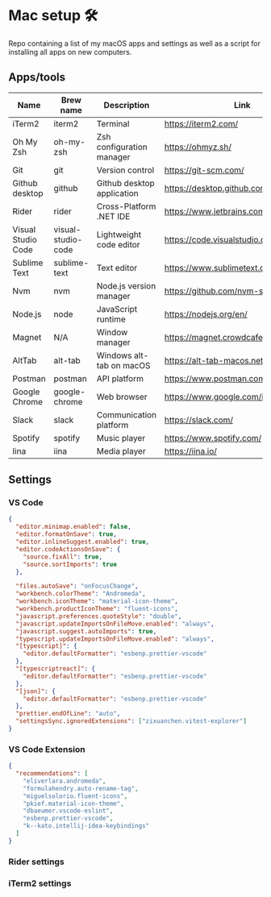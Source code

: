 # Mac setup 🛠

Repo containing a list of my macOS apps and settings as well as a script for installing all apps on new computers.

## Apps/tools

| Name               | Brew name          | Description                | Link                                   |
| ------------------ | ------------------ | -------------------------- | -------------------------------------- |
| iTerm2             | iterm2             | Terminal                   | https://iterm2.com/                    |
| Oh My Zsh          | oh-my-zsh          | Zsh configuration manager  | https://ohmyz.sh/                      |
| Git                | git                | Version control            | https://git-scm.com/                   |
| Github desktop     | github             | Github desktop application | https://desktop.github.com/            |
| Rider              | rider              | Cross-Platform .NET IDE    | https://www.jetbrains.com/rider/       |
| Visual Studio Code | visual-studio-code | Lightweight code editor    | https://code.visualstudio.com/         |
| Sublime Text       | sublime-text       | Text editor                | https://www.sublimetext.com/           |
| Nvm                | nvm                | Node.js version manager    | https://github.com/nvm-sh/nvm          |
| Node.js            | node               | JavaScript runtime         | https://nodejs.org/en/                 |
| Magnet             | N/A                | Window manager             | https://magnet.crowdcafe.com/          |
| AltTab             | alt-tab            | Windows alt-tab on macOS   | https://alt-tab-macos.netlify.app/     |
| Postman            | postman            | API platform               | https://www.postman.com/               |
| Google Chrome      | google-chrome      | Web browser                | https://www.google.com/intl/no/chrome/ |
| Slack              | slack              | Communication platform     | https://slack.com/                     |
| Spotify            | spotify            | Music player               | https://www.spotify.com/               |
| Iina               | iina               | Media player               | https://iina.io/                       |

## Settings

### VS Code

```json
{
  "editor.minimap.enabled": false,
  "editor.formatOnSave": true,
  "editor.inlineSuggest.enabled": true,
  "editor.codeActionsOnSave": {
    "source.fixAll": true,
    "source.sortImports": true
  },

  "files.autoSave": "onFocusChange",
  "workbench.colorTheme": "Andromeda",
  "workbench.iconTheme": "material-icon-theme",
  "workbench.productIconTheme": "fluent-icons",
  "javascript.preferences.quoteStyle": "double",
  "javascript.updateImportsOnFileMove.enabled": "always",
  "javascript.suggest.autoImports": true,
  "typescript.updateImportsOnFileMove.enabled": "always",
  "[typescript]": {
    "editor.defaultFormatter": "esbenp.prettier-vscode"
  },
  "[typescriptreact]": {
    "editor.defaultFormatter": "esbenp.prettier-vscode"
  },
  "[json]": {
    "editor.defaultFormatter": "esbenp.prettier-vscode"
  },
  "prettier.endOfLine": "auto",
  "settingsSync.ignoredExtensions": ["zixuanchen.vitest-explorer"]
}
```

### VS Code Extension

```json
{
  "recommendations": [
    "eliverlara.andromeda",
    "formulahendry.auto-rename-tag",
    "miguelsolorio.fluent-icons",
    "pkief.material-icon-theme",
    "dbaeumer.vscode-eslint",
    "esbenp.prettier-vscode",
    "k--kato.intellij-idea-keybindings"
  ]
}
```

### Rider settings

### iTerm2 settings

